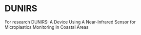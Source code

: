 # DUNIRS
For research DUNIRS: A Device Using A Near-Infrared Sensor for Microplastics Monitoring in Coastal Areas
